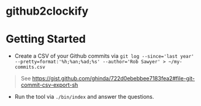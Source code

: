 # github2clockify

# Getting Started

- Create a CSV of your Github commits via `git log --since='last year' --pretty=format:'%h;%an;%ad;%s' --author='Rob Sawyer' > ~/my-commits.csv`
> See https://gist.github.com/ghinda/722d0ebebbee7183fea2#file-git-commit-csv-export-sh
- Run the tool via `./bin/index` and answer the questions.